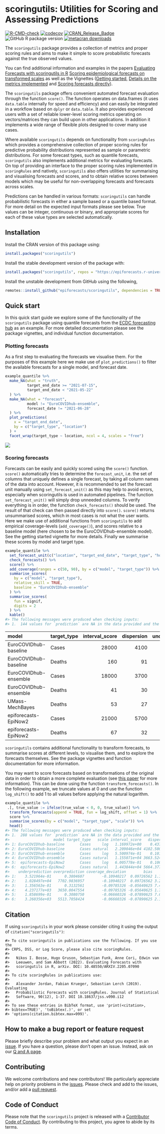 scoringutils: Utilities for Scoring and Assessing Predictions
================

<!-- badges: start -->

[![R-CMD-check](https://github.com/epiforecasts/scoringutils/actions/workflows/R-CMD-check.yaml/badge.svg)](https://github.com/epiforecasts/scoringutils/actions/workflows/R-CMD-check.yaml)
[![codecov](https://codecov.io/github/epiforecasts/scoringutils/branch/main/graph/badge.svg)](https://app.codecov.io/gh/epiforecasts/scoringutils)
[![CRAN_Release_Badge](https://www.r-pkg.org/badges/version-ago/scoringutils)](https://CRAN.R-project.org/package=scoringutils)
![GitHub R package
version](https://img.shields.io/github/r-package/v/epiforecasts/scoringutils)
[![metacran
downloads](http://cranlogs.r-pkg.org/badges/grand-total/scoringutils)](https://cran.r-project.org/package=scoringutils)
<!-- badges: end -->

The `scoringutils` package provides a collection of metrics and proper
scoring rules and aims to make it simple to score probabilistic
forecasts against the true observed values.

You can find additional information and examples in the papers
[Evaluating Forecasts with scoringutils in
R](https://arxiv.org/abs/2205.07090) [Scoring epidemiological forecasts
on transformed
scales](https://www.medrxiv.org/content/10.1101/2023.01.23.23284722v1)
as well as the Vignettes ([Getting
started](https://epiforecasts.io/scoringutils/articles/scoringutils.html),
[Details on the metrics
implemented](https://epiforecasts.io/scoringutils/articles/metric-details.html)
and [Scoring forecasts
directly](https://epiforecasts.io/scoringutils/articles/scoring-forecasts-directly.html)).

The `scoringutils` package offers convenient automated forecast
evaluation through the function `score()`. The function operates on
data.frames (it uses `data.table` internally for speed and efficiency)
and can easily be integrated in a workflow based on `dplyr` or
`data.table`. It also provides experienced users with a set of reliable
lower-level scoring metrics operating on vectors/matrices they can build
upon in other applications. In addition it implements a wide range of
flexible plots designed to cover many use cases.

Where available `scoringutils` depends on functionality from
`scoringRules` which provides a comprehensive collection of proper
scoring rules for predictive probability distributions represented as
sample or parametric distributions. For some forecast types, such as
quantile forecasts, `scoringutils` also implements additional metrics
for evaluating forecasts. On top of providing an interface to the proper
scoring rules implemented in `scoringRules` and natively, `scoringutils`
also offers utilities for summarising and visualising forecasts and
scores, and to obtain relative scores between models which may be useful
for non-overlapping forecasts and forecasts across scales.

Predictions can be handled in various formats: `scoringutils` can handle
probabilistic forecasts in either a sample based or a quantile based
format. For more detail on the expected input formats please see below.
True values can be integer, continuous or binary, and appropriate scores
for each of these value types are selected automatically.

## Installation

Install the CRAN version of this package using:

``` r
install.packages("scoringutils")
```

Install the stable development version of the package with:

``` r
install.packages("scoringutils", repos = "https://epiforecasts.r-universe.dev")
```

Install the unstable development from GitHub using the following,

``` r
remotes::install_github("epiforecasts/scoringutils", dependencies = TRUE)
```

## Quick start

In this quick start guide we explore some of the functionality of the
`scoringutils` package using quantile forecasts from the [ECDC
forecasting hub](https://covid19forecasthub.eu/) as an example. For more
detailed documentation please see the package vignettes, and individual
function documentation.

### Plotting forecasts

As a first step to evaluating the forecasts we visualise them. For the
purposes of this example here we make use of `plot_predictions()` to
filter the available forecasts for a single model, and forecast date.

``` r
example_quantile %>%
  make_NA(what = "truth", 
          target_end_date >= "2021-07-15", 
          target_end_date < "2021-05-22"
  ) %>%
  make_NA(what = "forecast",
          model != "EuroCOVIDhub-ensemble", 
          forecast_date != "2021-06-28"
  ) %>%
  plot_predictions(
    x = "target_end_date",
    by = c("target_type", "location")
  ) +
  facet_wrap(target_type ~ location, ncol = 4, scales = "free") 
```

![](man/figures/unnamed-chunk-4-1.png)<!-- -->

### Scoring forecasts

Forecasts can be easily and quickly scored using the `score()` function.
`score()` automatically tries to determine the `forecast_unit`, i.e. the
set of columns that uniquely defines a single forecast, by taking all
column names of the data into account. However, it is recommended to set
the forecast unit manually using `set_forecast_unit()` as this may help
to avoid errors, especially when scoringutils is used in automated
pipelines. The function `set_forecast_unit()` will simply drop unneeded
columns. To verify everything is in order, the function
`check_forecasts()` should be used. The result of that check can then
passed directly into `score()`. `score()` returns unsummarised scores,
which in most cases is not what the user wants. Here we make use of
additional functions from `scoringutils` to add empirical
coverage-levels (`add_coverage()`), and scores relative to a baseline
model (here chosen to be the EuroCOVIDhub-ensemble model). See the
getting started vignette for more details. Finally we summarise these
scores by model and target type.

``` r
example_quantile %>%
  set_forecast_unit(c("location", "target_end_date", "target_type", "horizon", "model")) %>%
  check_forecasts() %>%
  score() %>%
  add_coverage(ranges = c(50, 90), by = c("model", "target_type")) %>%
  summarise_scores(
    by = c("model", "target_type"),
    relative_skill = TRUE,
    baseline = "EuroCOVIDhub-ensemble"
  ) %>%
  summarise_scores(
    fun = signif, 
    digits = 2
  ) %>%
  kable()
#> The following messages were produced when checking inputs:
#> 1.  144 values for `prediction` are NA in the data provided and the corresponding rows were removed. This may indicate a problem if unexpected.
```

| model                 | target_type | interval_score | dispersion | underprediction | overprediction | coverage_deviation |    bias | ae_median | coverage_50 | coverage_90 | relative_skill | scaled_rel_skill |
|:----------------------|:------------|---------------:|-----------:|----------------:|---------------:|-------------------:|--------:|----------:|------------:|------------:|---------------:|-----------------:|
| EuroCOVIDhub-baseline | Cases       |          28000 |       4100 |         10000.0 |        14000.0 |             -0.110 |  0.0980 |     38000 |        0.33 |        0.82 |           1.30 |              1.6 |
| EuroCOVIDhub-baseline | Deaths      |            160 |         91 |             2.1 |           66.0 |              0.120 |  0.3400 |       230 |        0.66 |        1.00 |           2.30 |              3.8 |
| EuroCOVIDhub-ensemble | Cases       |          18000 |       3700 |          4200.0 |        10000.0 |             -0.098 | -0.0560 |     24000 |        0.39 |        0.80 |           0.82 |              1.0 |
| EuroCOVIDhub-ensemble | Deaths      |             41 |         30 |             4.1 |            7.1 |              0.200 |  0.0730 |        53 |        0.88 |        1.00 |           0.60 |              1.0 |
| UMass-MechBayes       | Deaths      |             53 |         27 |            17.0 |            9.0 |             -0.023 | -0.0220 |        78 |        0.46 |        0.88 |           0.75 |              1.3 |
| epiforecasts-EpiNow2  | Cases       |          21000 |       5700 |          3300.0 |        12000.0 |             -0.067 | -0.0790 |     28000 |        0.47 |        0.79 |           0.95 |              1.2 |
| epiforecasts-EpiNow2  | Deaths      |             67 |         32 |            16.0 |           19.0 |             -0.043 | -0.0051 |       100 |        0.42 |        0.91 |           0.98 |              1.6 |

`scoringutils` contains additional functionality to transform forecasts,
to summarise scores at different levels, to visualise them, and to
explore the forecasts themselves. See the package vignettes and function
documentation for more information.

You may want to score forecasts based on transformations of the original
data in order to obtain a more complete evaluation (see [this
paper](https://www.medrxiv.org/content/10.1101/2023.01.23.23284722v1)
for more information). This can be done using the function
`transform_forecasts()`. In the following example, we truncate values at
0 and use the function `log_shift()` to add 1 to all values before
applying the natural logarithm.

``` r
example_quantile %>%
 .[, true_value := ifelse(true_value < 0, 0, true_value)] %>%
  transform_forecasts(append = TRUE, fun = log_shift, offset = 1) %>%
  score %>%
  summarise_scores(by = c("model", "target_type", "scale")) %>%
  head()
#> The following messages were produced when checking inputs:
#> 1.  288 values for `prediction` are NA in the data provided and the corresponding rows were removed. This may indicate a problem if unexpected.
#>                    model target_type   scale interval_score   dispersion
#> 1: EuroCOVIDhub-baseline       Cases     log   1.169972e+00    0.4373146
#> 2: EuroCOVIDhub-baseline       Cases natural   2.209046e+04 4102.5009443
#> 3: EuroCOVIDhub-ensemble       Cases     log   5.500974e-01    0.1011850
#> 4: EuroCOVIDhub-ensemble       Cases natural   1.155071e+04 3663.5245788
#> 5:  epiforecasts-EpiNow2       Cases     log   6.005778e-01    0.1066329
#> 6:  epiforecasts-EpiNow2       Cases natural   1.443844e+04 5664.3779484
#>    underprediction overprediction coverage_deviation        bias    ae_median
#> 1:    3.521964e-01      0.3804607        -0.10940217  0.09726562 1.185905e+00
#> 2:    1.028497e+04   7702.9836957        -0.10940217  0.09726562 3.208048e+04
#> 3:    1.356563e-01      0.3132561        -0.09785326 -0.05640625 7.410484e-01
#> 4:    4.237177e+03   3650.0047554        -0.09785326 -0.05640625 1.770795e+04
#> 5:    1.858699e-01      0.3080750        -0.06660326 -0.07890625 7.656591e-01
#> 6:    3.260356e+03   5513.7058424        -0.06660326 -0.07890625 2.153070e+04
```

## Citation

If using `scoringutils` in your work please consider citing it using the
output of `citation("scoringutils")`:

    #> To cite scoringutils in publications use the following. If you use the
    #> CRPS, DSS, or Log Score, please also cite scoringRules.
    #> 
    #>   Nikos I. Bosse, Hugo Gruson, Sebastian Funk, Anne Cori, Edwin van
    #>   Leeuwen, and Sam Abbott (2022). Evaluating Forecasts with
    #>   scoringutils in R, arXiv. DOI: 10.48550/ARXIV.2205.07090
    #> 
    #> To cite scoringRules in publications use:
    #> 
    #>   Alexander Jordan, Fabian Krueger, Sebastian Lerch (2019). Evaluating
    #>   Probabilistic Forecasts with scoringRules. Journal of Statistical
    #>   Software, 90(12), 1-37. DOI 10.18637/jss.v090.i12
    #> 
    #> To see these entries in BibTeX format, use 'print(<citation>,
    #> bibtex=TRUE)', 'toBibtex(.)', or set
    #> 'options(citation.bibtex.max=999)'.

## How to make a bug report or feature request

Please briefly describe your problem and what output you expect in an
[issue](https://github.com/epiforecasts/scoringutils/issues). If you
have a question, please don’t open an issue. Instead, ask on our [Q and
A
page](https://github.com/epiforecasts/scoringutils/discussions/categories/q-a).

## Contributing

We welcome contributions and new contributors! We particularly
appreciate help on priority problems in the
[issues](https://github.com/epiforecasts/scoringutils/issues). Please
check and add to the issues, and/or add a [pull
request](https://github.com/epiforecasts/scoringutils/pulls).

## Code of Conduct

Please note that the `scoringutils` project is released with a
[Contributor Code of
Conduct](https://epiforecasts.io/scoringutils/CODE_OF_CONDUCT.html). By
contributing to this project, you agree to abide by its terms.
